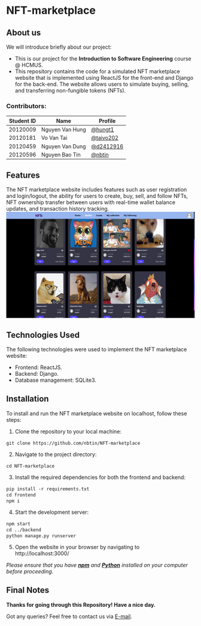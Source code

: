 # NFT-marketplace

## About us
We will introduce briefly about our project:

+ This is our project for the **Introduction to Software Engineering** course @ HCMUS.
+ This repository contains the code for a simulated NFT marketplace website that is implemented using ReactJS for the front-end and Django for the back-end. The website allows users to simulate buying, selling, and transferring non-fungible tokens (NFTs).

### Contributors:

|   Student ID   |            Name               | Profile 
|----------------|-------------------------------|----------------------------
|    20120009    |Nguyen Van Hung | [@hungt1](https://github.com/hungt1)            
|    20120181    |Vo Van Tai | [@taivo202](https://github.com/taivo202)           
|    20120459    |Nguyen Van Dung | [@d2412916](https://github.com/d2412916)
|    20120596    |Nguyen Bao Tin | [@nbtin](https://github.com/nbtin)


## Features

The NFT marketplace website includes features such as user registration and login/logout, the ability for users to create, buy, sell, and follow NFTs, NFT ownership transfer between users with real-time wallet balance updates, and transaction history tracking.
<img src="imgs/market.png">
## Technologies Used

The following technologies were used to implement the NFT marketplace website:
- Frontend: ReactJS.
- Backend: Django.
- Database management: SQLite3.

## Installation
To install and run the NFT marketplace website on localhost, follow these steps:
1. Clone the repository to your local machine:
```shell
git clone https://github.com/nbtin/NFT-marketplace
```
2. Navigate to the project directory:
```shell
cd NFT-marketplace
```
3. Install the required dependencies for both the frontend and backend:
```shell
pip install -r requirements.txt
cd frontend
npm i
```
4. Start the development server:
```shell
npm start
cd ../backend
python manage.py runserver
```
5. Open the website in your browser by navigating to http://localhost:3000/

*Please ensure that you have [**npm**](https://nodejs.org/en/download/) and [**Python**](https://www.python.org/downloads/) installed on your computer before proceeding.*


## Final Notes

**Thanks for going through this Repository! Have a nice day.**

Got any queries? Feel free to contact us via <a href = "mailto: baotin2402@gmail.com">E-mail</a>.